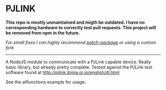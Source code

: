 # PJLINK #

**This repo is mostly unmaintained and migth be outdated. I have no corresponding hardware to correctly test pull requests. This project will be removed from npm in the future.**

*For small fixes I can highly recommend [patch-package](https://github.com/ds300/patch-package) or using a custom fork*

---

A NodeJS module to communicate with a PJLink capable device. Really basic library, but already pretty complete. Tested against the PJLink test software found at http://pjlink.jbmia.or.jp/english/dl.html

See the allfunctions example for usage.
